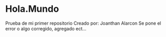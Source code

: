 # Hola.Mundo
Prueba de mi primer repositorio
Creado por: Joanthan Alarcon
Se pone el error o algo corregido, agregado ect...

